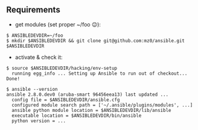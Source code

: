 Requirements
------------

* get modules (set proper ~/foo :wink:):
```
$ ANSIBLEDEVDIR=~/foo
$ mkdir $ANSIBLEDEVDIR && git clone git@github.com:mz0/ansible.git $ANSIBLEDEVDIR
```

* activate & check it:
```
$ source $ANSIBLEDEVDIR/hacking/env-setup
  running egg_info ... Setting up Ansible to run out of checkout... Done!

$ ansible --version
ansible 2.8.0.dev0 (aruba-smart 96456eea13) last updated ...
  config file = $ANSIBLEDEVDIR/ansible.cfg
  configured module search path = ['~/.ansible/plugins/modules', ...]
  ansible python module location = $ANSIBLEDEVDIR/lib/ansible
  executable location = $ANSIBLEDEVDIR/bin/ansible
  python version = ...
``` 
